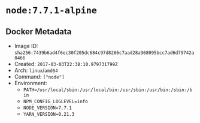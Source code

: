 # `node:7.7.1-alpine`

## Docker Metadata

- Image ID: `sha256:7439b6ad4f6ec30f205dc684c97d8266c7aad28a968095bcc7ad6d79742a0466`
- Created: `2017-03-03T22:38:10.979731799Z`
- Arch: `linux`/`amd64`
- Command: `["node"]`
- Environment:
  - `PATH=/usr/local/sbin:/usr/local/bin:/usr/sbin:/usr/bin:/sbin:/bin`
  - `NPM_CONFIG_LOGLEVEL=info`
  - `NODE_VERSION=7.7.1`
  - `YARN_VERSION=0.21.3`
